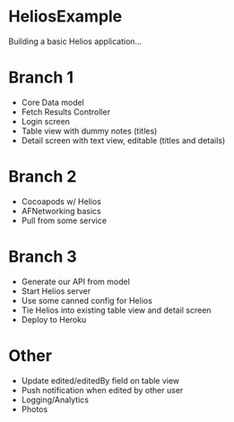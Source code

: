 HeliosExample
=============

Building a basic Helios application...

# Branch 1
- Core Data model
- Fetch Results Controller
- Login screen
- Table view with dummy notes (titles)
- Detail screen with text view, editable (titles and details)

# Branch 2
- Cocoapods w/ Helios
- AFNetworking basics
- Pull from some service

# Branch 3
- Generate our API from model
- Start Helios server
- Use some canned config for Helios
- Tie Helios into existing table view and detail screen
- Deploy to Heroku

# Other
- Update edited/editedBy field on table view
- Push notification when edited by other user
- Logging/Analytics
- Photos
